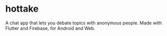 # hottake
A chat app that lets you debate topics with anonymous people. Made with Flutter and Firebase, for Android and Web.
